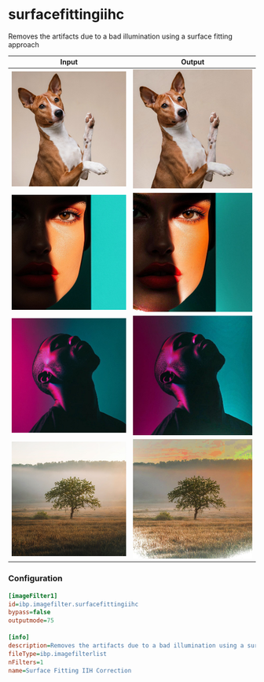 # surfacefittingiihc

Removes the artifacts due to a bad illumination using a surface fitting approach

| Input | Output |
|--------|--------|
| ![dog](../assets/img_in/dog.jpg) | ![dog_surfacefittingiihc](../assets/img_out/dog_surfacefittingiihc.jpg) |
| ![female](../assets/img_in/female.jpg) | ![female_surfacefittingiihc](../assets/img_out/female_surfacefittingiihc.jpg) |
| ![male](../assets/img_in/male.jpg) | ![male_surfacefittingiihc](../assets/img_out/male_surfacefittingiihc.jpg) |
| ![tree](../assets/img_in/tree.jpg) | ![tree_surfacefittingiihc](../assets/img_out/tree_surfacefittingiihc.jpg) |

### Configuration

```ini
[imageFilter1]
id=ibp.imagefilter.surfacefittingiihc
bypass=false
outputmode=75

[info]
description=Removes the artifacts due to a bad illumination using a surface fitting approach
fileType=ibp.imagefilterlist
nFilters=1
name=Surface Fitting IIH Correction


```

